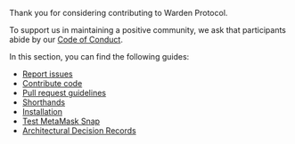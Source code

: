 ﻿Thank you for considering contributing to Warden Protocol.

To support us in maintaining a positive community, we ask that participants
abide by our [Code of Conduct](https://github.com/warden-protocol/wardenprotocol/blob/main/CODE_OF_CONDUCT).

In this section, you can find the following guides:

- [Report issues](1-report-issues.md)
- [Contribute code](2-contribute-code.md)
- [Pull request guidelines](3-pull-request-guidelines.md)
- [Shorthands](4-shorthands.md)
- [Installation](4-installation.md)
- [Test MetaMask Snap](6-test-metamask-snap.md)
- [Architectural Decision Records](architectural-decision-records)